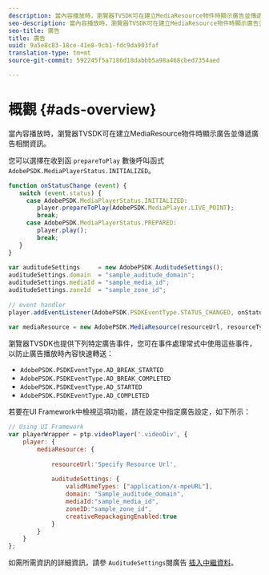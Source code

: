 ```yaml
---
description: 當內容播放時，瀏覽器TVSDK可在建立MediaResource物件時顯示廣告並傳遞廣告相關資訊。
seo-description: 當內容播放時，瀏覽器TVSDK可在建立MediaResource物件時顯示廣告並傳遞廣告相關資訊。
seo-title: 廣告
title: 廣告
uuid: 9a5e8c83-18ce-41e8-9cb1-fdc9da903faf
translation-type: tm+mt
source-git-commit: 592245f5a7186d18dabbb5a98a468cbed7354aed

---
```



# 概觀 {#ads-overview}

當內容播放時，瀏覽器TVSDK可在建立MediaResource物件時顯示廣告並傳遞廣告相關資訊。

您可以選擇在收到函 `prepareToPlay` 數後呼叫函式 `AdobePSDK.MediaPlayerStatus.INITIALIZED`。

```js
function onStatusChange (event) { 
   switch (event.status) { 
     case AdobePSDK.MediaPlayerStatus.INITIALIZED: 
        player.prepareToPlay(AdobePSDK.MediaPlayer.LIVE_POINT); 
        break; 
     case AdobePSDK.MediaPlayerStatus.PREPARED: 
        player.play(); 
        break; 
   } 
} 
 
var auditudeSettings     = new AdobePSDK.AuditudeSettings(); 
auditudeSettings.domain  = "sample_auditude_domain"; 
auditudeSettings.mediaId = "sample_media_id"; 
auditudeSettings.zoneId  = "sample_zone_id"; 
 
// event handler 
player.addEventListener(AdobePSDK.PSDKEventType.STATUS_CHANGED, onStatusChange); 
 
var mediaResource = new AdobePSDK.MediaResource(resourceUrl, resourceType, auditudeSettings, false);
```

瀏覽器TVSDK也提供下列特定廣告事件，您可在事件處理常式中使用這些事件，以防止廣告播放時內容快速轉送：

* `AdobePSDK.PSDKEventType.AD_BREAK_STARTED`
* `AdobePSDK.PSDKEventType.AD_BREAK_COMPLETED`
* `AdobePSDK.PSDKEventType.AD_STARTED`
* `AdobePSDK.PSDKEventType.AD_COMPLETED`

若要在UI Framework中檢視這項功能，請在設定中指定廣告設定，如下所示：

```js
// Using UI Framework 
var playerWrapper = ptp.videoPlayer('.videoDiv', { 
    player: { 
        mediaResource: { 
 
            resourceUrl:'Specify Resource Url', 
 
            auditudeSettings: { 
                validMimeTypes: ["application/x-mpeURL"], 
                domain: "Sample_auditude_domain", 
                mediaId:"sample_media_id", 
                zoneID:"sample_zone_id", 
                creativeRepackagingEnabled:true 
            } 
        } 
    } 
}; 
```

如需所需資訊的詳細資訊，請參 `AuditudeSettings`閱廣告 [插入中繼資料](../../ad-insertion/ad-insertion-metadata/c-psdk-browser-tvsdk-2.4-ad-insertion-metadata.md)。
